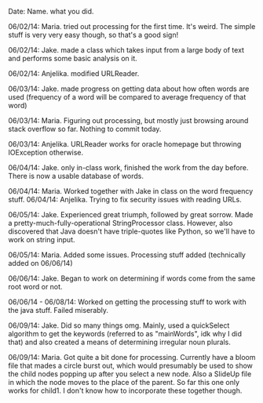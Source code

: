 Date: Name. what you did. 


06/02/14: Maria. tried out processing for the first time. It's weird. The simple stuff is very very easy though, so that's a good sign!


06/02/14: Jake. made a class which takes input from a large body of text and performs some basic analysis on it.

06/02/14: Anjelika. modified URLReader.

06/03/14: Jake. made progress on getting data about how often words are used (frequency of a word will be compared to average frequency of that word)

06/03/14: Maria. Figuring out processing, but mostly just browsing around stack overflow so far. Nothing to commit today.

06/03/14: Anjelika. URLReader works for oracle homepage but throwing IOException otherwise.

06/04/14: Jake. only in-class work, finished the work from the day before. There is now a usable database of words.


06/04/14: Maria. Worked together with Jake in class on the word frequency stuff. 
06/04/14: Anjelika. Trying to fix security issues with reading URLs.

06/05/14: Jake. Experienced great triumph, followed by great sorrow. Made a pretty-much-fully-operational StringProcessor class. However, also discovered that Java doesn't have triple-quotes like Python, so we'll have to work on string input.

06/05/14: Maria. Added some issues. Processing stuff added (technically added on 06/06/14)

06/06/14: Jake. Began to work on determining if words come from the same root word or not.

06/06/14 - 06/08/14: Worked on getting the processing stuff to work with the java stuff. Failed miserably.

06/09/14: Jake. Did so many things omg. Mainly, used a quickSelect algorithm to get the keywords (referred to as "mainWords", idk why I did that) and also created a means of determining irregular noun plurals.

06/09/14: Maria. Got quite a bit done for processing. Currently have a bloom file that mades a circle burst out, which would presumably be used to show the child nodes popping up after you select a new node. Also a SlideUp file in which the node moves to the place of the parent. So far this one only works for child1. I don't know how to incorporate these together though. 

